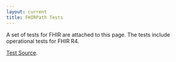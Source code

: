 ```yaml
---
layout: current
title: FHIRPath Tests
---
```


A set of tests for FHIR are attached to this page. The tests include operational tests for FHIR R4.

<a href="tests.zip">Test Source</a>.
